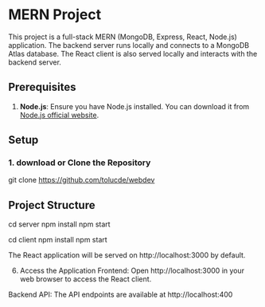 # MERN Project

This project is a full-stack MERN (MongoDB, Express, React, Node.js) application. The backend server runs locally and connects to a MongoDB Atlas database. The React client is also served locally and interacts with the backend server.

## Prerequisites

1. **Node.js**: Ensure you have Node.js installed. You can download it from [Node.js official website](https://nodejs.org/).

## Setup

### 1. download or Clone the Repository

git clone https://github.com/tolucde/webdev

## Project Structure

cd server
npm install
npm start

cd client
npm install
npm start

The React application will be served on http://localhost:3000 by default.

6. Access the Application
   Frontend: Open http://localhost:3000 in your web browser to access the React client.

Backend API: The API endpoints are available at http://localhost:400
